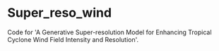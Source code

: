 # Super_reso_wind
Code for 'A Generative Super-resolution Model for Enhancing Tropical Cyclone Wind Field Intensity and Resolution'.
